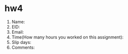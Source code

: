 # hw4

1. Name:
2. EID:
3. Email:
4. Time(How many hours you worked on this assignment):
5. Slip days:
6. Comments:
